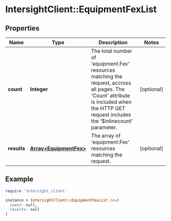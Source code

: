 # IntersightClient::EquipmentFexList

## Properties

| Name | Type | Description | Notes |
| ---- | ---- | ----------- | ----- |
| **count** | **Integer** | The total number of &#39;equipment.Fex&#39; resources matching the request, accross all pages. The &#39;Count&#39; attribute is included when the HTTP GET request includes the &#39;$inlinecount&#39; parameter. | [optional] |
| **results** | [**Array&lt;EquipmentFex&gt;**](EquipmentFex.md) | The array of &#39;equipment.Fex&#39; resources matching the request. | [optional] |

## Example

```ruby
require 'intersight_client'

instance = IntersightClient::EquipmentFexList.new(
  count: null,
  results: null
)
```

